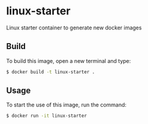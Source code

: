 # linux-starter
Linux starter container to generate new docker images

## Build 

To build this image, open a new terminal and type:

```bash
$ docker build -t linux-starter .
```

## Usage

To start the use of this image, run the command:

```bash  
$ docker run -it linux-starter 
```
